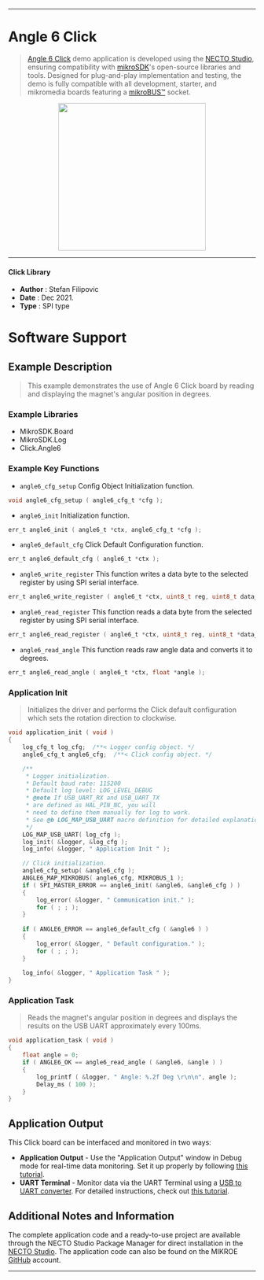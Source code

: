 
---
# Angle 6 Click

> [Angle 6 Click](https://www.mikroe.com/?pid_product=MIKROE-5282) demo application is developed using
the [NECTO Studio](https://www.mikroe.com/necto), ensuring compatibility with [mikroSDK](https://www.mikroe.com/mikrosdk)'s
open-source libraries and tools. Designed for plug-and-play implementation and testing, the demo is fully compatible with
all development, starter, and mikromedia boards featuring a [mikroBUS&trade;](https://www.mikroe.com/mikrobus) socket.

<p align="center">
  <img src="https://www.mikroe.com/?pid_product=MIKROE-5282&image=1" height=300px>
</p>

---

#### Click Library

- **Author**        : Stefan Filipovic
- **Date**          : Dec 2021.
- **Type**          : SPI type

# Software Support

## Example Description

> This example demonstrates the use of Angle 6 Click board by reading and displaying the magnet's angular position in degrees.

### Example Libraries

- MikroSDK.Board
- MikroSDK.Log
- Click.Angle6

### Example Key Functions

- `angle6_cfg_setup` Config Object Initialization function.
```c
void angle6_cfg_setup ( angle6_cfg_t *cfg );
```

- `angle6_init` Initialization function.
```c
err_t angle6_init ( angle6_t *ctx, angle6_cfg_t *cfg );
```

- `angle6_default_cfg` Click Default Configuration function.
```c
err_t angle6_default_cfg ( angle6_t *ctx );
```

- `angle6_write_register` This function writes a data byte to the selected register by using SPI serial interface.
```c
err_t angle6_write_register ( angle6_t *ctx, uint8_t reg, uint8_t data_in );
```

- `angle6_read_register` This function reads a data byte from the selected register by using SPI serial interface.
```c
err_t angle6_read_register ( angle6_t *ctx, uint8_t reg, uint8_t *data_out );
```

- `angle6_read_angle` This function reads raw angle data and converts it to degrees.
```c
err_t angle6_read_angle ( angle6_t *ctx, float *angle );
```

### Application Init

> Initializes the driver and performs the Click default configuration which sets the rotation direction to clockwise.

```c
void application_init ( void )
{
    log_cfg_t log_cfg;  /**< Logger config object. */
    angle6_cfg_t angle6_cfg;  /**< Click config object. */

    /** 
     * Logger initialization.
     * Default baud rate: 115200
     * Default log level: LOG_LEVEL_DEBUG
     * @note If USB_UART_RX and USB_UART_TX 
     * are defined as HAL_PIN_NC, you will 
     * need to define them manually for log to work. 
     * See @b LOG_MAP_USB_UART macro definition for detailed explanation.
     */
    LOG_MAP_USB_UART( log_cfg );
    log_init( &logger, &log_cfg );
    log_info( &logger, " Application Init " );

    // Click initialization.
    angle6_cfg_setup( &angle6_cfg );
    ANGLE6_MAP_MIKROBUS( angle6_cfg, MIKROBUS_1 );
    if ( SPI_MASTER_ERROR == angle6_init( &angle6, &angle6_cfg ) )
    {
        log_error( &logger, " Communication init." );
        for ( ; ; );
    }
    
    if ( ANGLE6_ERROR == angle6_default_cfg ( &angle6 ) )
    {
        log_error( &logger, " Default configuration." );
        for ( ; ; );
    }
    
    log_info( &logger, " Application Task " );
}
```

### Application Task

> Reads the magnet's angular position in degrees and displays the results on the USB UART approximately every 100ms.

```c
void application_task ( void )
{
    float angle = 0;
    if ( ANGLE6_OK == angle6_read_angle ( &angle6, &angle ) )
    {
        log_printf ( &logger, " Angle: %.2f Deg \r\n\n", angle );
        Delay_ms ( 100 );
    }
}
```

## Application Output

This Click board can be interfaced and monitored in two ways:
- **Application Output** - Use the "Application Output" window in Debug mode for real-time data monitoring.
Set it up properly by following [this tutorial](https://www.youtube.com/watch?v=ta5yyk1Woy4).
- **UART Terminal** - Monitor data via the UART Terminal using
a [USB to UART converter](https://www.mikroe.com/click/interface/usb?interface*=uart,uart). For detailed instructions,
check out [this tutorial](https://help.mikroe.com/necto/v2/Getting%20Started/Tools/UARTTerminalTool).

## Additional Notes and Information

The complete application code and a ready-to-use project are available through the NECTO Studio Package Manager for 
direct installation in the [NECTO Studio](https://www.mikroe.com/necto). The application code can also be found on
the MIKROE [GitHub](https://github.com/MikroElektronika/mikrosdk_click_v2) account.

---
